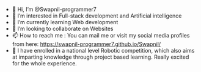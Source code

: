 - 👋 Hi, I’m @Swapnil-programmer7
- 👀 I’m interested in Full-stack development and Artificial intelligence
- 🌱 I’m currently learning Web development
- 💞️ I’m looking to collaborate on Websites
- 📫 How to reach me : You can mail me or visit my social media profiles from here: https://swapnil-programmer7.github.io/Swapnil/
- 🤖 I have enrolled in a national level Robotic competition, which also aims at imparting knowledge through project based learning. Really excited for the whole experience.

<!---
Swapnil-programmer7/Swapnil-programmer7 is a ✨ special ✨ repository because its `README.md` (this file) appears on your GitHub profile.
You can click the Preview link to take a look at your changes.
--->
